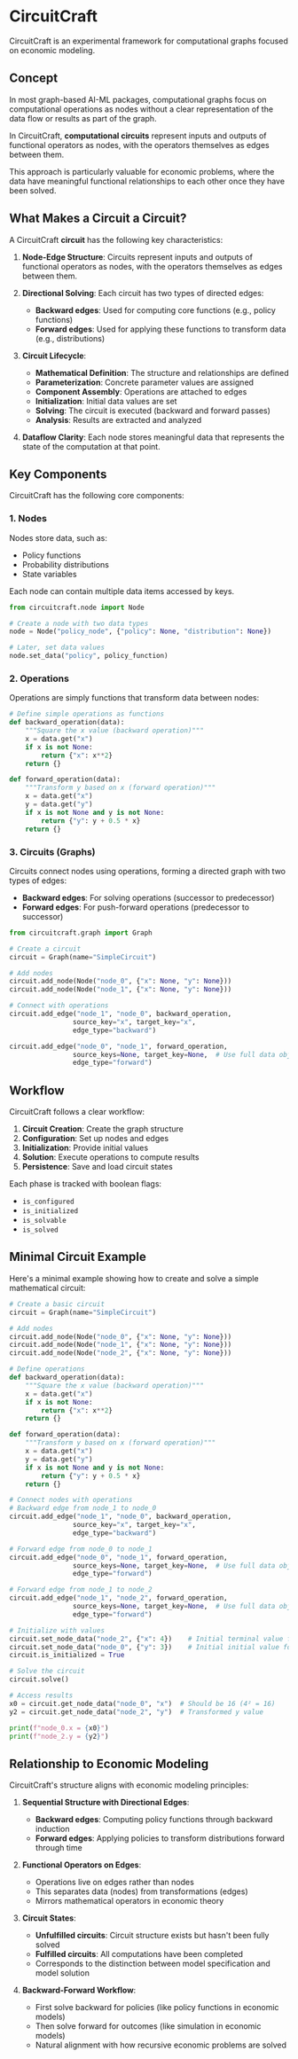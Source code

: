 # CircuitCraft

CircuitCraft is an experimental framework for computational graphs focused on economic modeling.

## Concept

In most graph-based AI-ML packages, computational graphs focus on computational operations as nodes
without a clear representation of the data flow or results as part of the graph.

In CircuitCraft, **computational circuits** represent inputs and outputs of functional operators as nodes, with the operators
themselves as edges between them.

This approach is particularly valuable for economic problems, where the data have meaningful functional
relationships to each other once they have been solved.

## What Makes a Circuit a Circuit?

A CircuitCraft **circuit** has the following key characteristics:

1. **Node-Edge Structure**: Circuits represent inputs and outputs of functional operators as nodes, with the operators themselves as edges between them.

2. **Directional Solving**: Each circuit has two types of directed edges:
   - **Backward edges**: Used for computing core functions (e.g., policy functions)
   - **Forward edges**: Used for applying these functions to transform data (e.g., distributions)

3. **Circuit Lifecycle**:
   - **Mathematical Definition**: The structure and relationships are defined
   - **Parameterization**: Concrete parameter values are assigned
   - **Component Assembly**: Operations are attached to edges
   - **Initialization**: Initial data values are set
   - **Solving**: The circuit is executed (backward and forward passes)
   - **Analysis**: Results are extracted and analyzed

4. **Dataflow Clarity**: Each node stores meaningful data that represents the state of the computation at that point.

## Key Components

CircuitCraft has the following core components:

### 1. Nodes

Nodes store data, such as:
- Policy functions
- Probability distributions
- State variables

Each node can contain multiple data items accessed by keys.

```python
from circuitcraft.node import Node

# Create a node with two data types
node = Node("policy_node", {"policy": None, "distribution": None})

# Later, set data values
node.set_data("policy", policy_function)
```

### 2. Operations

Operations are simply functions that transform data between nodes:

```python
# Define simple operations as functions
def backward_operation(data):
    """Square the x value (backward operation)"""
    x = data.get("x")
    if x is not None:
        return {"x": x**2}
    return {}

def forward_operation(data):
    """Transform y based on x (forward operation)"""
    x = data.get("x")
    y = data.get("y") 
    if x is not None and y is not None:
        return {"y": y + 0.5 * x}
    return {}
```

### 3. Circuits (Graphs)

Circuits connect nodes using operations, forming a directed graph with two types of edges:
- **Backward edges**: For solving operations (successor to predecessor)
- **Forward edges**: For push-forward operations (predecessor to successor)

```python
from circuitcraft.graph import Graph

# Create a circuit
circuit = Graph(name="SimpleCircuit")

# Add nodes
circuit.add_node(Node("node_0", {"x": None, "y": None}))
circuit.add_node(Node("node_1", {"x": None, "y": None}))

# Connect with operations
circuit.add_edge("node_1", "node_0", backward_operation,
                source_key="x", target_key="x",
                edge_type="backward")

circuit.add_edge("node_0", "node_1", forward_operation,
                source_keys=None, target_key=None,  # Use full data object
                edge_type="forward")
```

## Workflow

CircuitCraft follows a clear workflow:

1. **Circuit Creation**: Create the graph structure
2. **Configuration**: Set up nodes and edges
3. **Initialization**: Provide initial values
4. **Solution**: Execute operations to compute results
5. **Persistence**: Save and load circuit states

Each phase is tracked with boolean flags:
- `is_configured`
- `is_initialized`
- `is_solvable`
- `is_solved`

## Minimal Circuit Example

Here's a minimal example showing how to create and solve a simple mathematical circuit:

```python
# Create a basic circuit
circuit = Graph(name="SimpleCircuit")

# Add nodes
circuit.add_node(Node("node_0", {"x": None, "y": None}))
circuit.add_node(Node("node_1", {"x": None, "y": None}))
circuit.add_node(Node("node_2", {"x": None, "y": None}))

# Define operations
def backward_operation(data):
    """Square the x value (backward operation)"""
    x = data.get("x")
    if x is not None:
        return {"x": x**2}
    return {}

def forward_operation(data):
    """Transform y based on x (forward operation)"""
    x = data.get("x")
    y = data.get("y") 
    if x is not None and y is not None:
        return {"y": y + 0.5 * x}
    return {}

# Connect nodes with operations
# Backward edge from node_1 to node_0
circuit.add_edge("node_1", "node_0", backward_operation, 
                source_key="x", target_key="x",
                edge_type="backward")

# Forward edge from node_0 to node_1
circuit.add_edge("node_0", "node_1", forward_operation, 
                source_keys=None, target_key=None,  # Use full data object
                edge_type="forward")

# Forward edge from node_1 to node_2
circuit.add_edge("node_1", "node_2", forward_operation, 
                source_keys=None, target_key=None,  # Use full data object
                edge_type="forward")

# Initialize with values
circuit.set_node_data("node_2", {"x": 4})    # Initial terminal value for backward pass
circuit.set_node_data("node_0", {"y": 3})    # Initial initial value for forward pass
circuit.is_initialized = True

# Solve the circuit
circuit.solve()

# Access results
x0 = circuit.get_node_data("node_0", "x")  # Should be 16 (4² = 16)
y2 = circuit.get_node_data("node_2", "y")  # Transformed y value

print(f"node_0.x = {x0}")
print(f"node_2.y = {y2}")
```

## Relationship to Economic Modeling

CircuitCraft's structure aligns with economic modeling principles:

1. **Sequential Structure with Directional Edges**:
   - **Backward edges**: Computing policy functions through backward induction
   - **Forward edges**: Applying policies to transform distributions forward through time

2. **Functional Operators on Edges**:
   - Operations live on edges rather than nodes
   - This separates data (nodes) from transformations (edges)
   - Mirrors mathematical operators in economic theory

3. **Circuit States**:
   - **Unfulfilled circuits**: Circuit structure exists but hasn't been fully solved
   - **Fulfilled circuits**: All computations have been completed
   - Corresponds to the distinction between model specification and model solution

4. **Backward-Forward Workflow**:
   - First solve backward for policies (like policy functions in economic models)
   - Then solve forward for outcomes (like simulation in economic models)
   - Natural alignment with how recursive economic problems are solved 